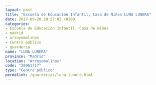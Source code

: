 ```yaml
---
layout: post
title: "Escuela de Educación Infantil, Casa de Niños LUNA LUNERA"
date: 2017-09-20 20:57:05 +0200
categories:
- Escuela de Educación Infantil, Casa de Niños
- madrid
- arroyomolinos
- Centro público
- guarderia
name: "LUNA LUNERA"
province: "Madrid"
location: "Arroyomolinos"
code: "28061717"
type: "Centro público"
permalink: /guarderias/luna-lunera.html
---
```

